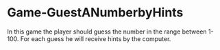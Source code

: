 # Game-GuestANumberbyHints
In this game the player should guess the number in the range between 1-100. For each guess he will receive hints by the computer.

